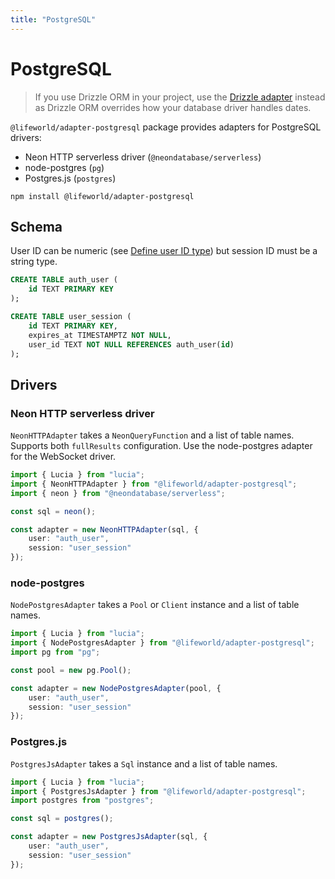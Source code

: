```yaml
---
title: "PostgreSQL"
---
```


# PostgreSQL

> If you use Drizzle ORM in your project, use the [Drizzle adapter](https://lucia-auth.com/database/drizzle#postgresql) instead as Drizzle ORM overrides how your database driver handles dates.

`@lifeworld/adapter-postgresql` package provides adapters for PostgreSQL drivers:

-   Neon HTTP serverless driver (`@neondatabase/serverless`)
-   node-postgres (`pg`)
-   Postgres.js (`postgres`)

```
npm install @lifeworld/adapter-postgresql
```

## Schema

User ID can be numeric (see [Define user ID type](/basics/users#define-user-id-type)) but session ID must be a string type.

```sql
CREATE TABLE auth_user (
    id TEXT PRIMARY KEY
);

CREATE TABLE user_session (
    id TEXT PRIMARY KEY,
    expires_at TIMESTAMPTZ NOT NULL,
    user_id TEXT NOT NULL REFERENCES auth_user(id)
);
```

## Drivers

### Neon HTTP serverless driver

`NeonHTTPAdapter` takes a `NeonQueryFunction` and a list of table names. Supports both `fullResults` configuration. Use the node-postgres adapter for the WebSocket driver.

```ts
import { Lucia } from "lucia";
import { NeonHTTPAdapter } from "@lifeworld/adapter-postgresql";
import { neon } from "@neondatabase/serverless";

const sql = neon();

const adapter = new NeonHTTPAdapter(sql, {
	user: "auth_user",
	session: "user_session"
});
```

### node-postgres

`NodePostgresAdapter` takes a `Pool` or `Client` instance and a list of table names.

```ts
import { Lucia } from "lucia";
import { NodePostgresAdapter } from "@lifeworld/adapter-postgresql";
import pg from "pg";

const pool = new pg.Pool();

const adapter = new NodePostgresAdapter(pool, {
	user: "auth_user",
	session: "user_session"
});
```

### Postgres.js

`PostgresJsAdapter` takes a `Sql` instance and a list of table names.

```ts
import { Lucia } from "lucia";
import { PostgresJsAdapter } from "@lifeworld/adapter-postgresql";
import postgres from "postgres";

const sql = postgres();

const adapter = new PostgresJsAdapter(sql, {
	user: "auth_user",
	session: "user_session"
});
```
